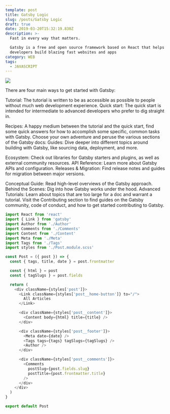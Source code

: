 ```yaml
---
template: post
title: Gatsby Logic
slug: /posts/Gatsby Logic
draft: true
date: 2019-03-20T15:32:19.830Z
description: >-
  Fast in every way that matters.

  Gatsby is a free and open source framework based on React that helps
  developers build blazing fast websites and apps
category: WEB
tags:
  - JAVASCRIPT
---
```

![](/media/architecture-gatsby.webp)

There are four main ways to get started with Gatsby:

Tutorial: The tutorial is written to be as accessible as possible to people without much web development experience.
Quick start: The quick start is intended for intermediate to advanced developers who prefer to dig straight in.

Recipes: A happy medium between the tutorial and the quick start, find some quick answers for how to accomplish some specific, common tasks with Gatsby.
Choose your own adventure and peruse the various sections of the Gatsby docs:
Guides: Dive deeper into different topics around building with Gatsby, like sourcing data, deployment, and more.

Ecosystem: Check out libraries for Gatsby starters and plugins, as well as external community resources.
API Reference: Learn more about Gatsby APIs and configuration.
Releases & Migration: Find release notes and guides for migration between major versions.

Conceptual Guide: Read high-level overviews of the Gatsby approach.
Behind the Scenes: Dig into how Gatsby works under the hood.
Advanced Tutorials: Learn about topics that are too large for a doc and warrant a tutorial.
Visit the Contributing section to find guides on the Gatsby community, code of conduct, and how to get started contributing to Gatsby.

```javascript
import React from 'react'
import { Link } from 'gatsby'
import Author from './Author'
import Comments from './Comments'
import Content from './Content'
import Meta from './Meta'
import Tags from './Tags'
import styles from './Post.module.scss'

const Post = ({ post }) => {
  const { tags, title, date } = post.frontmatter

  const { html } = post
  const { tagSlugs } = post.fields

  return (
    <div className={styles['post']}>
      <Link className={styles['post__home-button']} to="/">
        All Articles
      </Link>

      <div className={styles['post__content']}>
        <Content body={html} title={title} />
      </div>

      <div className={styles['post__footer']}>
        <Meta date={date} />
        <Tags tags={tags} tagSlugs={tagSlugs} />
        <Author />
      </div>

      <div className={styles['post__comments']}>
        <Comments
          postSlug={post.fields.slug}
          postTitle={post.frontmatter.title}
        />
      </div>
    </div>
  )
}

export default Post
```
